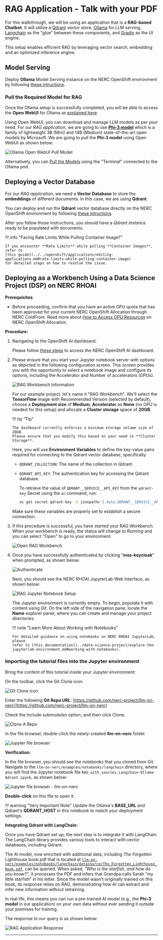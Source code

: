 # RAG Application - Talk with your PDF

For this walkthrough, we will be using an application that is a **RAG-based Chatbot**.
It will utilize a [Qdrant](predictive-and-generative-AI.md#qdrant) vector store,
[Ollama](https://github.com/ollama/ollama) for LLM serving, [Langchain](https://www.langchain.com/)
as the "glue" between these components, and [Gradio](https://www.gradio.app/) as
the UI engine.

This setup enables efficient RAG by leveraging vector search, embedding and an
optimized inference engine.

## Model Serving

Deploy **Ollama** Model Serving instance on the NERC OpenShift environment by following
[these intructions](https://github.com/nerc-project/llm-on-nerc/blob/main/llm-servers/ollama/README.md).

### Pull the Required Model for RAG

Once the Ollama setup is successfully completed, you will be able to access the
**Open WebUI** for Ollama as [explained here](https://github.com/nerc-project/llm-on-nerc/tree/main/llm-servers/ollama#access-deployed-open-webui-for-ollama).

Using Open WebUI, you can download and manage LLM models as per your need. For our
*RAG application*, we are going to use [**Phi-3 model**](https://ollama.com/library/phi3:14b)
which is a family of lightweight 3B (Mini) and 14B (Medium) state-of-the-art open
models by Microsoft. We are going to pull the **Phi-3 model** using Open WebUI as
shown below:

![Ollama Open WebUI Pull Model](images/ollama-pull-phi3-model.png)

Alternatively, you can [Pull the Models](https://github.com/nerc-project/llm-on-nerc/tree/main/llm-servers/ollama#pull-the-models)
using the "Terminal" connected to the Ollama pod.

## Deploying a Vector Database

For our *RAG application*, we need a **Vector Database** to store the **embeddings**
of different documents. In this case, we are using **Qdrant**.

You can deploy and run the **Qdrant** vector database directly on the NERC OpenShift
environment by following [these intructions](https://github.com/nerc-project/llm-on-nerc/blob/main/vector-databases/qdrant/README.md).

After you follow those instructions, you should have a *Qdrant instance* ready to
be populated with documents.

!!! info "Facing Rate Limits While Pulling Container Image?"

    If you encounter **Rate Limits** while pulling **Container Images**, refer to
    [this guide](../../openshift/applications/editing-applications.md#rate-limits-while-pulling-container-image)
    for detailed steps on how to resolve the issue.

## Deploying as a Workbench Using a Data Science Project (DSP) on NERC RHOAI

**Prerequisites**:

-   Before proceeding, confirm that you have an active GPU quota that has been approved
    for your current NERC OpenShift Allocation through NERC ColdFront. Read
    more about [How to Access GPU Resources](../../openshift/gpus/intro-to-gpus-on-nerc-ocp.md#accessing-gpu-resources)
    on NERC OpenShift Allocation.

**Procedure:**

1.  Navigating to the OpenShift AI dashboard.

    Please follow [these steps](../../openshift-ai/logging-in/access-the-rhoai-dashboard.md)
    to access the NERC OpenShift AI dashboard.

2.  Please ensure that you start your Jupyter notebook server with options as
    depicted in the following configuration screen. This screen provides you
    with the opportunity to select a notebook image and configure its options,
    including the Accelerator and Number of accelerators (GPUs).

    ![RAG Workbench Information](images/RAG-Jupyter-Notebook-Workbench.png)

    For our example project, let's name it "RAG Workbench". We'll select the
    **TensorFlow** image with Recommended Version (selected by default), choose
    a **Deployment size** of **Medium**, **Accelerator** as **None** (no GPU is
    needed for this setup) and allocate a **Cluster storage** space of **20GB**.

    !!! tip "Tip"

        The dashboard currently enforces a minimum storage volume size of 20GB.
        Please ensure that you modify this based on your need in **Cluster Storage**.

    Here, you will use **Environment Variables** to define the key-value pairs
    required for connecting to the Qdrant vector database, specifically:

    -   `QDRANT_COLLECTION`: The name of the collection in Qdrant.

    -   `QDRANT_API_KEY`: The authentication key for accessing the Qdrant database.

        To retrieve the value of `QDRANT__SERVICE__API_KEY` from the `qdrant-key`
        Secret using the `oc` command, run:

        ```sh
        oc get secret qdrant-key -o jsonpath='{.data.QDRANT__SERVICE__API_KEY}' | base64 --decode
        ```

    Make sure these variables are properly set to establish a secure connection.

3.  If this procedure is successful, you have started your RAG Workbench. When
    your workbench is ready, the status will change to _Running_ and you can select
    "Open" to go to your environment:

    ![Open RAG Workbench](images/open-RAG-workbench.png)

4.  Once you have successfully authenticated by clicking "**mss-keycloak**" when
    prompted, as shown below:

    ![Authenticate](images/authenticate-user.png)

    Next, you should see the NERC RHOAI JupyterLab Web Interface, as shown below:

    ![RAG Jupyter Notebook Setup](images/jupyterlab_web_interface.png)

    The Jupyter environment is currently empty. To begin, populate it with content
    using *Git*. On the left side of the navigation pane, locate the **Name** explorer
    panel, where you can create and manage your project directories.

    !!! note "Learn More About Working with Notebooks"

        For detailed guidance on using notebooks on NERC RHOAI JupyterLab, please
        refer to [this documentation](../data-science-project/explore-the-jupyterlab-environment.md#working-with-notebooks).

### Importing the tutorial files into the Jupyter environment

Bring the content of this tutorial inside your Jupyter environment:

On the toolbar, click the Git Clone icon:

![Git Clone icon](images/jupyter-git-icon.png)

Enter the following **Git Repo URL**: [https://github.com/nerc-project/llm-on-nerc](https://github.com/nerc-project/llm-on-nerc)

Check the Include submodules option, and then click Clone.

![Clone A Repo](images/clone-a-repo.png)

In the file browser, double-click the newly-created **llm-on-nerc** folder.

![Jupyter file browser](images/jupyter-git-rag-repo-browser.png)

**Verification:**

In the file browser, you should see the notebooks that you cloned from Git. Navigate
to the `llm-on-nerc/examples/notebooks/langchain` directory, where you will find
the Jupyter notebook file `RAG_with_sources_Langchain-Ollama-Qdrant.ipynb`, as
shown below:

![Jupyter file browser - llm-on-nerc](images/rag-jupyter-notebook.png)

**Double-click** on this file to open it.

!!! warning "Very Important Note"
    Update the Ollama's **BASE_URL** and Qdrant's **QDRANT_HOST** in this notebook
    to match your deployment settings.

**Integrating Qdrant with LangChain:**

Once you have Qdrant set up, the next step is to integrate it with LangChain.
The LangChain library provides various tools to interact with vector databases,
including Qdrant.

The AI model, now enriched with additional data, including *The Forgotten Lighthouse*
book pdf that is located at [`llm-on-nerc/examples/notebooks/langchain/datasource/The_Forgotten_Lighthouse_Book.pdf`](https://github.com/nerc-project/llm-on-nerc/blob/main/examples/notebooks/langchain/datasource/The_Forgotten_Lighthouse_Book.pdf),
can be queried. When asked, *"Who is the starfish, and how do you know?"*, it
processes the PDF and infers that Grandpa calls Sarah “my little starfish” in his
letter. Since the model wasn't originally trained on this book, its response
relies on RAG, demonstrating how AI can extract and infer new information without
retraining.

In real life, this means you can run a pre-trained AI model (e.g., the
**Phi-3 model** in our application) on your own data without ever sending it
outside your premises for training.

The response to our query is as shown below:

![RAG Application Response](images/rag-response.png)

---
